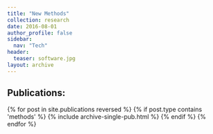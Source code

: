 ```yaml
---
title: "New Methods"
collection: research
date: 2016-08-01
author_profile: false
sidebar:
  nav: "Tech"
header:
  teaser: software.jpg
layout: archive
---
```


<h2>  Publications: </h2>
{% for post in site.publications reversed %}
  {% if post.type contains 'methods' %}
    {% include archive-single-pub.html %}
  {% endif %}
{% endfor %}
